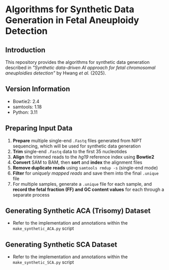 # Algorithms for Synthetic Data Generation in Fetal Aneuploidy Detection

## Introduction
This repository provides the algorithms for synthetic data generation described in *"Synthetic data-driven AI approach for fetal chromosomal aneuploidies detection"* by Hwang *et al.* (2025).

## Version Information
- Bowtie2: 2.4
- samtools: 1.18
- Python: 3.11

## Preparing Input Data
1. **Prepare** multiple single-end `.Fastq` files generated from NIPT sequencing, which will be used for synthetic data generation 
2. **Trim** single-end `.Fastq` data to the first 35 nucleotides  
3. **Align** the trimmed reads to the *hg19* reference index using **Bowtie2**  
4. **Convert** SAM to BAM, then **sort** and **index** the alignment files  
5. **Remove duplicate reads** using `samtools rmdup -s` (single-end mode)  
6. **Filter** for *uniquely mapped reads* and save them into the final `.unique` file  
7. For multiple samples, generate a `.unique` file for each sample, and **record the fetal fraction (FF) and GC content values** for each through a separate process  

## Generating Synthetic ACA (Trisomy) Dataset
- Refer to the implementation and annotations within the `make_synthetic_ACA.py` script

## Generating Synthetic SCA Dataset
- Refer to the implementation and annotations within the `make_synthetic_SCA.py` script 
